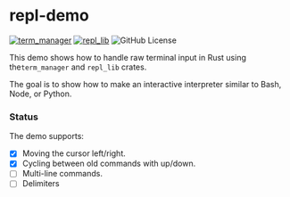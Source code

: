 # repl-demo
[![term_manager](https://img.shields.io/badge/term_manager-v0.1.2-orange?style=flat)](https://github.com/sebastian-j-ibanez/repl_suite/tree/main/term_manager)
[![repl_lib](https://img.shields.io/badge/repl_lib-v0.1.0-orange?style=flat)](https://github.com/sebastian-j-ibanez/repl_suite/tree/main/repl_lib)
![GitHub License](https://img.shields.io/github/license/sebastian-j-ibanez/term_manager)

This demo shows how to handle raw terminal input in Rust using the`term_manager` and `repl_lib` crates.

The goal is to show how to make an interactive interpreter similar to Bash, Node, or Python.

### Status

The demo supports:
 - [x] Moving the cursor left/right.
 - [x] Cycling between old commands with up/down.
 - [ ] Multi-line commands.
 - [ ] Delimiters
